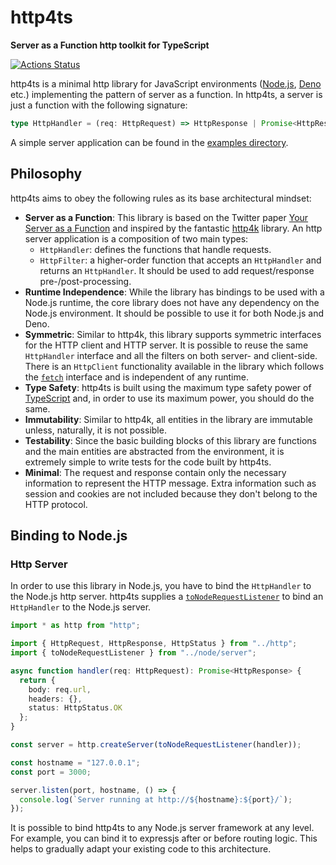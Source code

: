# http4ts
**Server as a Function http toolkit for TypeScript**

[![Actions Status](https://github.com/http4ts/http4ts/workflows/Node%20CI/badge.svg)](https://github.com/http4ts/http4ts/actions)

http4ts is a minimal http library for JavaScript environments ([Node.js](https://nodejs.org), [Deno](https://Deno.land/) etc.) implementing the pattern of server as a function. In http4ts, a server is just a function with the following signature:
``` ts
type HttpHandler = (req: HttpRequest) => HttpResponse | Promise<HttpResponse>;
```
A simple server application can be found in the [examples directory](https://github.com/http4ts/http4ts/tree/master/src/examples).

## Philosophy

http4ts aims to obey the following rules as its base architectural mindset:
* **Server as a Function**: This library is based on the Twitter paper [Your Server as a Function](https://monkey.org/~marius/funsrv.pdf) and inspired by the fantastic [http4k](https://github.com/http4k/http4k/) library. An http server application is a composition of two main types:
    * `HttpHandler`: defines the functions that handle requests.
    * `HttpFilter`: a higher-order function that accepts an `HttpHandler` and returns an `HttpHandler`. It should be used to add request/response pre-/post-processing.
* **Runtime Independence**: While the library has bindings to be used with a Node.js runtime, the core library does not have any dependency on the Node.js environment. It should be possible to use it for both Node.js and Deno.
* **Symmetric**: Similar to http4k, this library supports symmetric interfaces for the HTTP client and HTTP server. It is possible to reuse the same `HttpHandler` interface and all the filters on both server- and client-side. There is an `HttpClient` functionality available in the library which follows the [`fetch`](https://developer.mozilla.org/en-US/docs/Web/API/Fetch_API) interface and is independent of any runtime.
* **Type Safety**: http4ts is built using the maximum type safety power of [TypeScript](https://www.typescriptlang.org/) and, in order to use its maximum power, you should do the same.
* **Immutability**: Similar to http4k, all entities in the library are immutable unless, naturally, it is not possible.
* **Testability**: Since the basic building blocks of this library are functions and the main entities are abstracted from the environment, it is extremely simple to write tests for the code built by http4ts.
* **Minimal**: The request and response contain only the necessary information to represent the HTTP message. Extra information such as session and cookies are not included because they don't belong to the HTTP protocol.

## Binding to Node.js

### Http Server

In order to use this library in Node.js, you have to bind the `HttpHandler` to the Node.js http server. http4ts supplies a [`toNodeRequestListener`](https://github.com/http4ts/http4ts/blob/master/src/node/server.ts) to bind an `HttpHandler` to the Node.js server.

``` ts
import * as http from "http";

import { HttpRequest, HttpResponse, HttpStatus } from "../http";
import { toNodeRequestListener } from "../node/server";

async function handler(req: HttpRequest): Promise<HttpResponse> {
  return {
    body: req.url,
    headers: {},
    status: HttpStatus.OK
  };
}

const server = http.createServer(toNodeRequestListener(handler));

const hostname = "127.0.0.1";
const port = 3000;

server.listen(port, hostname, () => {
  console.log(`Server running at http://${hostname}:${port}/`);
});
```

It is possible to bind http4ts to any Node.js server framework at any level. For example, you can bind it to expressjs after or before routing logic. This helps to gradually adapt your existing code to this architecture.
